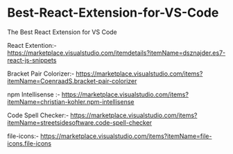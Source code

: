 # Best-React-Extension-for-VS-Code
The Best React Extension for VS Code

React Extention:-  
https://marketplace.visualstudio.com/itemdetails?itemName=dsznajder.es7-react-js-snippets
 
Bracket Pair Colorizer:- 
https://marketplace.visualstudio.com/items?itemName=CoenraadS.bracket-pair-colorizer
 
npm Intellisense :- 
https://marketplace.visualstudio.com/items?itemName=christian-kohler.npm-intellisense

Code Spell Checker:-
https://marketplace.visualstudio.com/items?itemName=streetsidesoftware.code-spell-checker

file-icons:-
https://marketplace.visualstudio.com/items?itemName=file-icons.file-icons




